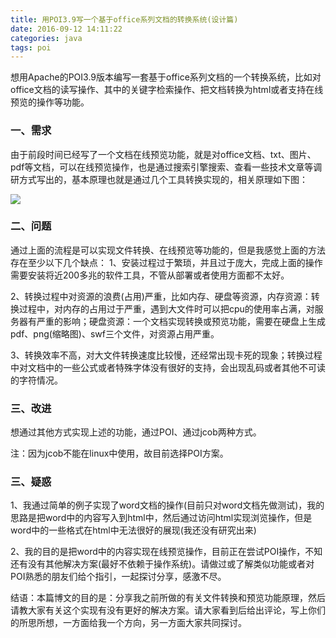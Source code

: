```yaml
---
title: 用POI3.9写一个基于office系列文档的转换系统(设计篇)
date: 2016-09-12 14:11:22
categories: java
tags: poi
---
```

想用Apache的POI3.9版本编写一套基于office系列文档的一个转换系统，比如对office文档的读写操作、其中的关键字检索操作、把文档转换为html或者支持在线预览的操作等功能。

### 一、需求

由于前段时间已经写了一个文档在线预览功能，就是对office文档、txt、图片、pdf等文档，可以在线预览操作，也是通过搜索引擎搜索、查看一些技术文章等调研方式写出的，基本原理也就是通过几个工具转换实现的，相关原理如下图：

<!--more-->

![](http://soujava.com/images/poi1.png)

### 二、问题

通过上面的流程是可以实现文件转换、在线预览等功能的，但是我感觉上面的方法存在至少以下几个缺点：
1、安装过程过于繁琐，并且过于庞大，完成上面的操作需要安装将近200多兆的软件工具，不管从部署或者使用方面都不太好。

2、转换过程中对资源的浪费(占用)严重，比如内存、硬盘等资源，内存资源：转换过程中，对内存的占用过于严重，遇到大文件时可以把cpu的使用率占满，对服务器有严重的影响；硬盘资源：一个文档实现转换或预览功能，需要在硬盘上生成pdf、png(缩略图)、swf三个文件，对资源占用严重。

3、转换效率不高，对大文件转换速度比较慢，还经常出现卡死的现象；转换过程中对文档中的一些公式或者特殊字体没有很好的支持，会出现乱码或者其他不可读的字符情况。

### 三、改进

想通过其他方式实现上述的功能，通过POI、通过jcob两种方式。

注：因为jcob不能在linux中使用，故目前选择POI方案。

### 三、疑惑

1、我通过简单的例子实现了word文档的操作(目前只对word文档先做测试)，我的思路是把word中的内容写入到html中，然后通过访问html实现浏览操作，但是word中的一些格式在html中无法很好的展现(我还没有研究出来)

2、我的目的是把word中的内容实现在线预览操作，目前正在尝试POI操作，不知还有没有其他解决方案(最好不依赖于操作系统)。请做过或了解类似功能或者对POI熟悉的朋友们给个指引，一起探讨分享，感激不尽。

结语：本篇博文的目的是：分享我之前所做的有关文件转换和预览功能原理，然后请教大家有关这个实现有没有更好的解决方案。请大家看到后给出评论，写上你们的所思所想，一方面给我一个方向，另一方面大家共同探讨。


